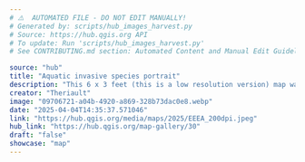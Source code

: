 ```yaml
---
# ⚠️  AUTOMATED FILE - DO NOT EDIT MANUALLY!
# Generated by: scripts/hub_images_harvest.py
# Source: https://hub.qgis.org API
# To update: Run 'scripts/hub_images_harvest.py'
# See CONTRIBUTING.md section: Automated Content and Manual Edit Guidelines

source: "hub"
title: "Aquatic invasive species portrait"
description: "This 6 x 3 feet (this is a low resolution version) map was created (100%) in QGIS. It is a portrait of the aquatic invasive species in southern Quebec, Canada. It represents the different species present and the infected lakes. The map was made using open data from Government of Quebec and invasive species observations comming from different organizations. It was designed to be printed full scale and displayed in enviromental education events."
creator: "Theriault"
image: "09706721-a04b-4920-a869-328b73dac0e8.webp"
date: "2025-04-04T14:35:37.571046"
link: "https://hub.qgis.org/media/maps/2025/EEEA_200dpi.jpeg"
hub_link: "https://hub.qgis.org/map-gallery/30"
draft: "false"
showcase: "map"
---
```

